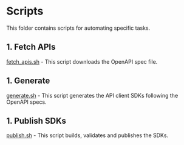 # Scripts

This folder contains scripts for automating specific tasks.


## 1. Fetch APIs

[fetch_apis.sh](./fetch_apis.sh) - This script downloads the OpenAPI spec file.


## 1. Generate

[generate.sh](./generate.sh) - This script generates the API client SDKs following the OpenAPI specs.


## 1. Publish SDKs

[publish.sh](./publish.sh) - This script builds, validates and publishes the SDKs.
